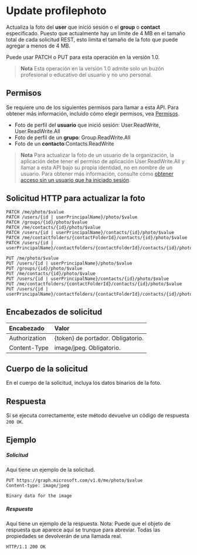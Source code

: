 # <a name="update-profilephoto"></a>Update profilephoto

Actualiza la foto del **user** que inició sesión o el **group** o **contact** especificado. Puesto que actualmente hay un límite de 4 MB en el tamaño total de cada solicitud REST, esto limita el tamaño de la foto que puede agregar a menos de 4 MB.

Puede usar PATCH o PUT para esta operación en la versión 1.0.

> **Nota** Esta operación en la versión 1.0 admite solo un buzón profesional o educativo del usuario y no uno personal.

## <a name="permissions"></a>Permisos
Se requiere uno de los siguientes permisos para llamar a esta API. Para obtener más información, incluido cómo elegir permisos, vea [Permisos](../../../concepts/permissions_reference.md).

- Foto de perfil del **usuario** que inició sesión: User.ReadWrite, User.ReadWrite.All
- Foto de perfil de un **grupo**: Group.ReadWrite.All
- Foto de un **contacto**:Contacts.ReadWrite

> **Nota** Para actualizar la foto de un usuario de la organización, la aplicación debe tener el permiso de aplicación User.ReadWrite.All y llamar a esta API bajo su propia identidad, no en nombre de un usuario. Para obtener más información, consulte cómo [obtener acceso sin un usuario que ha iniciado sesión](../../../concepts/auth_v2_service.md).

## <a name="http-request-to-update-the-photo"></a>Solicitud HTTP para actualizar la foto
<!-- { "blockType": "ignored" } -->
```http
PATCH /me/photo/$value
PATCH /users/{id | userPrincipalName}/photo/$value
PATCH /groups/{id}/photo/$value
PATCH /me/contacts/{id}/photo/$value
PATCH /users/{id | userPrincipalName}/contacts/{id}/photo/$value
PATCH /me/contactfolders/{contactFolderId}/contacts/{id}/photo/$value
PATCH /users/{id | userPrincipalName}/contactfolders/{contactFolderId}/contacts/{id}/photo/$value

PUT /me/photo/$value
PUT /users/{id | userPrincipalName}/photo/$value
PUT /groups/{id}/photo/$value
PUT /me/contacts/{id}/photo/$value
PUT /users/{id | userPrincipalName}/contacts/{id}/photo/$value
PUT /me/contactfolders/{contactFolderId}/contacts/{id}/photo/$value
PUT /users/{id | userPrincipalName}/contactfolders/{contactFolderId}/contacts/{id}/photo/$value
```
## <a name="request-headers"></a>Encabezados de solicitud
| Encabezado       | Valor |
|:---------------|:--------|
| Authorization  | {token} de portador. Obligatorio.  |
| Content-Type  | image/jpeg. Obligatorio.  |

## <a name="request-body"></a>Cuerpo de la solicitud
En el cuerpo de la solicitud, incluya los datos binarios de la foto.

## <a name="response"></a>Respuesta

Si se ejecuta correctamente, este método devuelve un código de respuesta `200 OK`.
## <a name="example"></a>Ejemplo
##### <a name="request"></a>Solicitud
Aquí tiene un ejemplo de la solicitud.
<!-- {
  "blockType": "request",
  "name": "update_profilephoto"
}-->
```http
PUT https://graph.microsoft.com/v1.0/me/photo/$value
Content-type: image/jpeg

Binary data for the image

```
##### <a name="response"></a>Respuesta
Aquí tiene un ejemplo de la respuesta. Nota: Puede que el objeto de respuesta que aparece aquí se trunque para abreviar. Todas las propiedades se devolverán de una llamada real.
<!-- {
  "blockType": "response",
  "truncated": true,
  "@odata.type": "microsoft.graph.profilePhoto"
} -->
```http
HTTP/1.1 200 OK
```

<!-- uuid: 8fcb5dbc-d5aa-4681-8e31-b001d5168d79
2015-10-25 14:57:30 UTC -->
<!-- {
  "type": "#page.annotation",
  "description": "Update profilephoto",
  "keywords": "",
  "section": "documentation",
  "tocPath": ""
}-->
